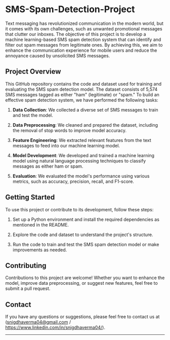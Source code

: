 # SMS-Spam-Detection-Project


Text messaging has revolutionized communication in the modern world, but it comes with its own challenges, such as unwanted promotional messages that clutter our inboxes. The objective of this project is to develop a machine learning-based SMS spam detection system that can identify and filter out spam messages from legitimate ones. By achieving this, we aim to enhance the communication experience for mobile users and reduce the annoyance caused by unsolicited SMS messages.

## Project Overview

This GitHub repository contains the code and dataset used for training and evaluating the SMS spam detection model. The dataset consists of 5,574 SMS messages tagged as either "ham" (legitimate) or "spam." To build an effective spam detection system, we have performed the following tasks:

1. **Data Collection**: We collected a diverse set of SMS messages to train and test the model.

2. **Data Preprocessing**: We cleaned and prepared the dataset, including the removal of stop words to improve model accuracy.

3. **Feature Engineering**: We extracted relevant features from the text messages to feed into our machine learning model.

4. **Model Development**: We developed and trained a machine learning model using natural language processing techniques to classify messages as either ham or spam.

5. **Evaluation**: We evaluated the model's performance using various metrics, such as accuracy, precision, recall, and F1-score.

## Getting Started

To use this project or contribute to its development, follow these steps:

1. Set up a Python environment and install the required dependencies as mentioned in the README.

2. Explore the code and dataset to understand the project's structure.

3. Run the code to train and test the SMS spam detection model or make improvements as needed.


## Contributing

Contributions to this project are welcome! Whether you want to enhance the model, improve data preprocessing, or suggest new features, feel free to submit a pull request.


## Contact

If you have any questions or suggestions, please feel free to contact us at (snigdhaverma04@gmail.com / https://www.linkedin.com/in/snigdhaverma04/).

---

